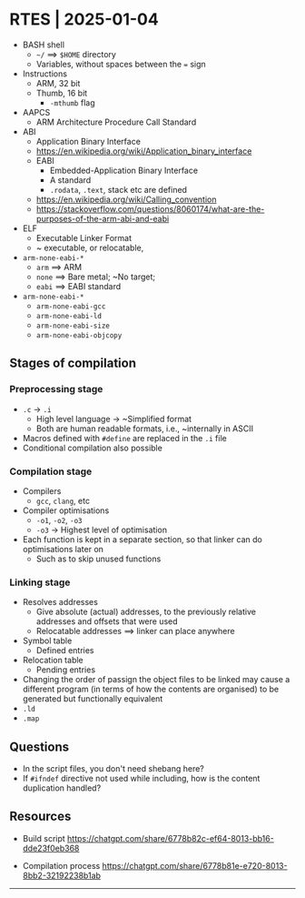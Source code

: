 # RTES | 2025-01-04

- BASH shell
  - `~/` $\implies$ `$HOME` directory
  - Variables, without spaces between the `=` sign
- Instructions
  - ARM, 32 bit
  - Thumb, 16 bit
    - `-mthumb` flag
- AAPCS
  - ARM Architecture Procedure Call Standard
- ABI
  - Application Binary Interface
  - https://en.wikipedia.org/wiki/Application_binary_interface
  - EABI
    - Embedded-Application Binary Interface
    - A standard
    - `.rodata`, `.text`, stack etc are defined
  - https://en.wikipedia.org/wiki/Calling_convention
  - https://stackoverflow.com/questions/8060174/what-are-the-purposes-of-the-arm-abi-and-eabi
- ELF
  - Executable Linker Format
  - ~ executable, or relocatable,
- `arm-none-eabi-*`
  - `arm` $\implies$ ARM
  - `none` $\implies$ Bare metal; ~No target;
  - `eabi` $\implies$ EABI standard
- `arm-none-eabi-*`
  - `arm-none-eabi-gcc`
  - `arm-none-eabi-ld`
  - `arm-none-eabi-size`
  - `arm-none-eabi-objcopy`

## Stages of compilation

### Preprocessing stage

- `.c` $\rightarrow$ `.i`
  - High level language $\rightarrow$ ~Simplified format
  - Both are human readable formats, i.e., ~internally in ASCII
- Macros defined with `#define` are replaced in the `.i` file
- Conditional compilation also possible

### Compilation stage

- Compilers
  - `gcc`, `clang`, etc
- Compiler optimisations
  - `-o1`, `-o2`, `-o3`
  - `-o3` $\rightarrow$ Highest level of optimisation
- Each function is kept in a separate section, so that linker can do optimisations later on
  - Such as to skip unused functions

### Linking stage

- Resolves addresses
  - Give absolute (actual) addresses, to the previously relative addresses and offsets that were used
  - Relocatable addresses $\implies$ linker can place anywhere
- Symbol table
  - Defined entries
- Relocation table
  - Pending entries
- Changing the order of passign the object files to be linked may cause a different program (in terms of how the contents are organised) to be generated but functionally equivalent
- `.ld`
- `.map`

## Questions

- In the script files, you don't need shebang here?
- If `#ifndef` directive not used while including, how is the content duplication handled?

## Resources

- Build script
  https://chatgpt.com/share/6778b82c-ef64-8013-bb16-dde23f0eb368

- Compilation process
  https://chatgpt.com/share/6778b81e-e720-8013-8bb2-32192238b1ab

---

